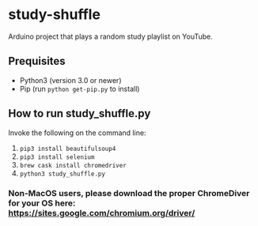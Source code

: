 # study-shuffle
Arduino project that plays a random study playlist on YouTube.

## Prequisites
- Python3 (version 3.0 or newer)
- Pip (run `python get-pip.py` to install)

## How to run study_shuffle.py
Invoke the following on the command line:
1. `pip3 install beautifulsoup4`
2. `pip3 install selenium`
3. `brew cask install chromedriver`
3. `python3 study_shuffle.py`

### Non-MacOS users, please download the proper ChromeDiver for your OS here: https://sites.google.com/chromium.org/driver/
